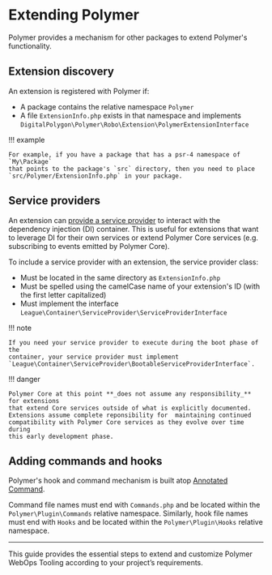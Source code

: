 # Extending Polymer

Polymer provides a mechanism for other packages to extend Polymer's functionality.

## Extension discovery

An extension is registered with Polymer if:

- A package contains the relative namespace `Polymer`
- A file `ExtensionInfo.php` exists in that namespace and implements `DigitalPolygon\Polymer\Robo\Extension\PolymerExtensionInterface`

!!! example

    For example, if you have a package that has a psr-4 namespace of `My\Package`
    that points to the package's `src` directory, then you need to place
    `src/Polymer/ExtensionInfo.php` in your package.

## Service providers

An extension can [provide a service provider](https://container.thephpleague.com/4.x/service-providers/)
to interact with the dependency injection (DI) container. This is useful for
extensions that want to leverage DI for their own services or extend Polymer
Core services (e.g. subscribing to events emitted by Polymer Core).

To include a service provider with an extension, the service provider class:

- Must be located in the same directory as `ExtensionInfo.php`
- Must be spelled using the camelCase name of your extension's ID (with the first letter capitalized)
- Must implement the interface `League\Container\ServiceProvider\ServiceProviderInterface`

!!! note

    If you need your service provider to execute during the boot phase of the
    container, your service provider must implement
    `League\Container\ServiceProvider\BootableServiceProviderInterface`.

!!! danger

    Polymer Core at this point **_does not assume any responsibility_** for extensions
    that extend Core services outside of what is explicitly documented.
    Extensions assume complete reponsibility for  maintaining continued
    compatibility with Polymer Core services as they evolve over time during
    this early development phase.

## Adding commands and hooks

Polymer's hook and command mechanism is built atop
[Annotated Command](https://github.com/consolidation/annotated-command).

Command file names must end with `Commands.php` and be located within the `Polymer\Plugin\Commands` relative namespace.
Similarly, hook file names must end with `Hooks` and be located within the `Polymer\Plugin\Hooks` relative namespace.

---

This guide provides the essential steps to extend and customize Polymer WebOps Tooling according to your project’s requirements.
